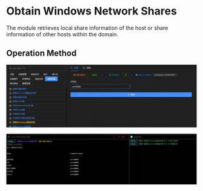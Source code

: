 # Obtain Windows Network Shares


The module retrieves local share information of the host or share information of other hosts within the domain.

## Operation Method
![](img\Discovery_NetworkShareDiscovery_PowerView\1.webp)

![](img\Discovery_NetworkShareDiscovery_PowerView\2.webp)